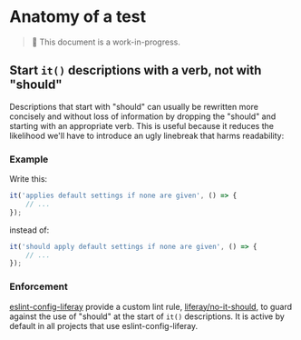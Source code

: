 # Anatomy of a test

> 🚧 This document is a work-in-progress.

## Start `it()` descriptions with a verb, not with "should"

Descriptions that start with "should" can usually be rewritten more concisely and without loss of information by dropping the "should" and starting with an appropriate verb. This is useful because it reduces the likelihood we'll have to introduce an ugly linebreak that harms readability:

### Example

Write this:

```javascript
it('applies default settings if none are given', () => {
	// ...
});
```

instead of:

```javascript
it('should apply default settings if none are given', () => {
	// ...
});
```

### Enforcement

[eslint-config-liferay](https://github.com/liferay/eslint-config-liferay) provide a custom lint rule, [liferay/no-it-should](https://github.com/liferay/eslint-config-liferay/blob/master/plugins/eslint-plugin-liferay/docs/rules/no-it-should.md), to guard against the use of "should" at the start of `it()` descriptions. It is active by default in all projects that use eslint-config-liferay.
